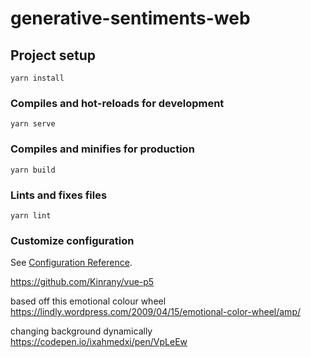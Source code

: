 # generative-sentiments-web

## Project setup

```
yarn install
```

### Compiles and hot-reloads for development

```
yarn serve
```

### Compiles and minifies for production

```
yarn build
```

### Lints and fixes files

```
yarn lint
```

### Customize configuration

See [Configuration Reference](https://cli.vuejs.org/config/).

https://github.com/Kinrany/vue-p5

based off this emotional colour wheel https://lindly.wordpress.com/2009/04/15/emotional-color-wheel/amp/

changing background dynamically https://codepen.io/ixahmedxi/pen/VpLeEw
